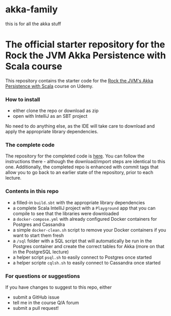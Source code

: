 # akka-family
this is for all the akka stuff
# The official starter repository for the Rock the JVM Akka Persistence with Scala course

This repository contains the starter code for the [Rock the JVM's Akka Persistence with Scala](https://www.udemy.com/akka-persistence) course on Udemy.

### How to install
- either clone the repo or download as zip
- open with IntelliJ as an SBT project

No need to do anything else, as the IDE will take care to download and apply the appropriate library dependencies.

### The complete code

The repository for the completed code is [here](https://github.com/rockthejvm/udemy-akka-persistence). You can follow the instructions there - although the download/import steps are identical to this one. Additionally, the completed repo is enhanced with commit tags that allow you to go back to an earlier state of the repository, prior to each lecture.

### Contents in this repo

* a filled-in `build.sbt` with the appropriate library dependencies
* a complete Scala IntelliJ project with a `Playground` app that you can compile to see that the libraries were downloaded
* a `docker-compose.yml` with already configured Docker containers for Postgres and Cassandra
* a simple `docker-clean.sh` script to remove your Docker containers if you want to start them fresh
* a `/sql` folder with a SQL script that will automatically be run in the Postgres container and create the correct tables for Akka (more on that in the PostgreSQL lecture)
* a helper script `psql.sh` to easily connect to Postgres once started
* a helper scripte `cqlsh.sh` to easily connect to Cassandra once started

### For questions or suggestions

If you have changes to suggest to this repo, either
- submit a GitHub issue
- tell me in the course Q/A forum
- submit a pull request!
